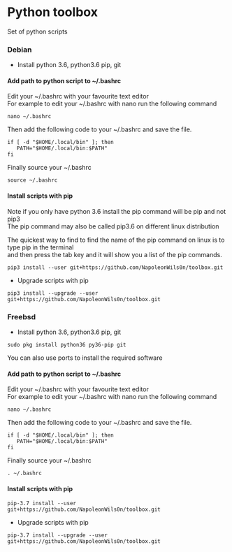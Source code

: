 # Python toolbox

Set of python scripts

### Debian

* Install python 3.6, python3.6 pip, git

#### Add path to python script to ~/.bashrc

Edit your ~/.bashrc with your favourite text editor  
For example to edit your ~/.bashrc with nano run the following command

```
nano ~/.bashrc
```

Then add the following code to your ~/.bashrc and save the file.

```
if [ -d "$HOME/.local/bin" ]; then
   PATH="$HOME/.local/bin:$PATH"
fi
```

Finally source your ~/.bashrc

```
source ~/.bashrc
```

#### Install scripts with pip

Note if you only have python 3.6 install the pip command will be pip and not pip3  
The pip command may also be called pip3.6 on different linux distribution

The quickest way to find to find the name of the pip command on linux is to type pip in the terminal  
and then press the tab key and it will show you a list of the pip commands.

```
pip3 install --user git+https://github.com/NapoleonWils0n/toolbox.git
```

* Upgrade scripts with pip

```
pip3 install --upgrade --user git+https://github.com/NapoleonWils0n/toolbox.git
```



### Freebsd

* Install python 3.6, python3.6 pip, git

```
sudo pkg install python36 py36-pip git
```

You can also use ports to install the required software

#### Add path to python script to ~/.bashrc

Edit your ~/.bashrc with your favourite text editor  
For example to edit your ~/.bashrc with nano run the following command

```
nano ~/.bashrc
```

Then add the following code to your ~/.bashrc and save the file.

```
if [ -d "$HOME/.local/bin" ]; then
   PATH="$HOME/.local/bin:$PATH"
fi
```

Finally source your ~/.bashrc

```
. ~/.bashrc
```

#### Install scripts with pip

```
pip-3.7 install --user git+https://github.com/NapoleonWils0n/toolbox.git
```

* Upgrade scripts with pip

```
pip-3.7 install --upgrade --user git+https://github.com/NapoleonWils0n/toolbox.git
```
